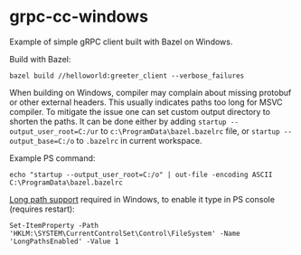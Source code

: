 # grpc-cc-windows
Example of simple gRPC client built with Bazel on Windows.

Build with Bazel:
```
bazel build //helloworld:greeter_client --verbose_failures
```

When building on Windows, compiler may complain about missing protobuf or other external headers. This usually indicates  paths too long for MSVC compiler. To mitigate the issue one can set custom output directory to shorten the paths.
It can be done either by adding `startup --output_user_root=C:/ur` to `c:\ProgramData\bazel.bazelrc` file, or `startup --output_base=C:/o` to `.bazelrc` in current workspace.

Example PS command:
```
echo "startup --output_user_root=C:/o" | out-file -encoding ASCII C:\ProgramData\bazel.bazelrc
```

[Long path support](https://learn.microsoft.com/en-us/windows/win32/fileio/maximum-file-path-limitation?tabs=registry) required in Windows, to enable it type in PS console (requires restart):
```
Set-ItemProperty -Path 'HKLM:\SYSTEM\CurrentControlSet\Control\FileSystem' -Name 'LongPathsEnabled' -Value 1
```

